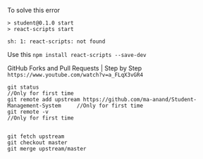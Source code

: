 To solve this error
```
> student@0.1.0 start
> react-scripts start

sh: 1: react-scripts: not found
```
Use this
```npm install react-scripts --save-dev```


GitHub Forks and Pull Requests | Step by Step
    ```https://www.youtube.com/watch?v=a_FLqX3vGR4```

    git status                                                                        //Only for first time
    git remote add upstream https://github.com/ma-anand/Student-Management-System     //Only for first time
    git remote -v                                                                     //Only for first time

    
    git fetch upstream
    git checkout master
    git merge upstream/master
